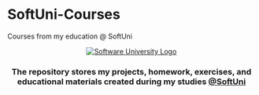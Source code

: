 # SoftUni-Courses
Courses from my education @ SoftUni
    <header>
        <section class="softuni__header">
            <article class="softuni__header__logo">
                <a href="https://softuni.bg/" class="softuni__header__logo__link" target="_blank">
                    <img src="https://softuni.bg/content/images/svg-logos/software-university-logo.svg?sanitize=true"
                        alt="Software University Logo" class="softuni__header__logo__link__img">
                </a>
            </article>
            <article class="softuni__header__title">
                <h1 class="softuni__header__title__about" align="center">
                    The repository stores my projects, homework, exercises, and educational materials created during
                    my studies
                    <a href="https://softuni.bg/" class="softuni__header__title__about__link"
                        target="_blank">@SoftUni</a>
                </h1>
            </article>
        </section>
    </header>
